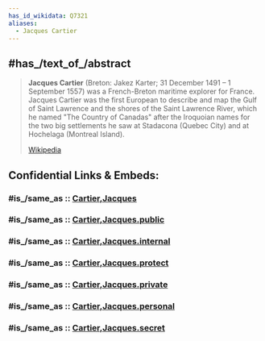 ```yaml
---
has_id_wikidata: Q7321
aliases:
  - Jacques Cartier
---
```



## #has_/text_of_/abstract 

> **Jacques Cartier** (Breton: Jakez Karter; 31 December 1491 – 1 September 1557) 
> was a French-Breton maritime explorer for France. 
> Jacques Cartier was the first European to describe and map the Gulf of Saint Lawrence 
> and the shores of the Saint Lawrence River, which he named "The Country of Canadas" 
> after the Iroquoian names for the two big settlements he saw at Stadacona (Quebec City) 
> and at Hochelaga (Montreal Island).
>
> [Wikipedia](https://en.wikipedia.org/wiki/Jacques%20Cartier)


## Confidential Links & Embeds: 

### #is_/same_as :: [Cartier,Jacques](/_Standards/bio/People/Explorer/Age_of_Discovery/Cartier,Jacques.md) 

### #is_/same_as :: [Cartier,Jacques.public](/_public/bio/People/Explorer/Age_of_Discovery/Cartier,Jacques.public.md) 

### #is_/same_as :: [Cartier,Jacques.internal](/_internal/bio/People/Explorer/Age_of_Discovery/Cartier,Jacques.internal.md) 

### #is_/same_as :: [Cartier,Jacques.protect](/_protect/bio/People/Explorer/Age_of_Discovery/Cartier,Jacques.protect.md) 

### #is_/same_as :: [Cartier,Jacques.private](/_private/bio/People/Explorer/Age_of_Discovery/Cartier,Jacques.private.md) 

### #is_/same_as :: [Cartier,Jacques.personal](/_personal/bio/People/Explorer/Age_of_Discovery/Cartier,Jacques.personal.md) 

### #is_/same_as :: [Cartier,Jacques.secret](/_secret/bio/People/Explorer/Age_of_Discovery/Cartier,Jacques.secret.md)

